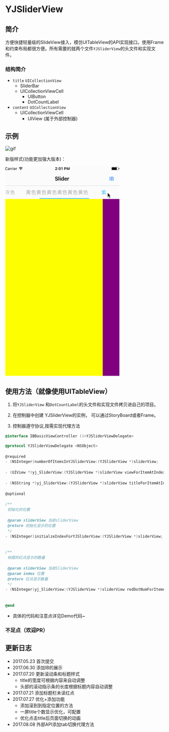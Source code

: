 # YJSliderView

## 简介
方便快捷轻量级的SlideView接入，模仿UITableView的API实现接口。使用Frame和约束布局都很方便。所有需要的就两个文件`YJSliderView`的头文件和实现文件。

### 结构简介

 * `title` `UICollectionView`
 	* SliderBar
 	* UICollectionViewCell
 		* UIButton 
 		* DotCountLabel
 * `content` `UICollectionView`
 	* UICollectionViewCell
 		* UIView (属于外部控制器)
 


## 示例

![gif](http://o8ajh91ch.bkt.clouddn.com/Slider.gif)

新版样式(功能更加强大版本)：

![gif](https://github.com/HuyangJake/YJSliderView/blob/master/silderNew.gif?raw=true)

## 使用方法（就像使用UITableView）

1. 将`YJSliderView` 和`DotCountLabel`的头文件和实现文件拷贝进自己的项目。
2. 在控制器中创建 YJSliderView的实例， 可以通过StoryBoard或者Frame。



3. 控制器遵守协议,按需实现代理方法 

``` objectivec
@interface IBBasicViewController ()<YJSliderViewDelegate> 
```

``` objectivec
@protocol YJSliderViewDelegate <NSObject>

@required
- (NSInteger)numberOfItemsInYJSliderView:(YJSliderView *)sliderView;

- (UIView *)yj_SliderView:(YJSliderView *)sliderView viewForItemAtIndex:(NSInteger)index;

- (NSString *)yj_SliderView:(YJSliderView *)sliderView titleForItemAtIndex:(NSInteger)index;

@optional

/**
 初始化的位置
 
 @param sliderView 当前sliderView
 @return 初始化显示的位置
 */
- (NSInteger)initialzeIndexForYJSliderView:(YJSliderView *)sliderView;


/**
 标题的红点显示的数量

 @param sliderView 当前SliderView
 @param index 位置
 @return 红点显示数量
 */
- (NSInteger)yj_SliderView:(YJSliderView *)sliderView redDotNumForItemAtIndex:(NSInteger)index;


@end
```
* 	具体的代码和注意点详见Demo代码~


### 不足点（欢迎PR）


## 更新日志
* 2017.05.23 首次提交
* 2017.06.30 添加IB的展示
* 2017.07.20 更新滚动条和标题样式
	* title的宽度可根据内容来自动调整
	* 头部的滚动指示条的长度根据标题内容自动调整 
* 2017.07.21 添加标题栏未读红点
* 2017.07.27 优化+添加功能 
	* 添加滚到到指定位置的方法
	* 一屏title个数显示优化，可配置
	* 优化点击title后页面切换的动画
* 2017.08.08 外部API添加tab切换代理方法
